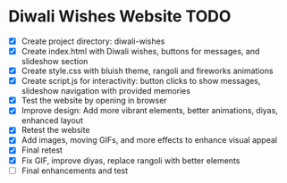 # Diwali Wishes Website TODO

- [x] Create project directory: diwali-wishes
- [x] Create index.html with Diwali wishes, buttons for messages, and slideshow section
- [x] Create style.css with bluish theme, rangoli and fireworks animations
- [x] Create script.js for interactivity: button clicks to show messages, slideshow navigation with provided memories
- [x] Test the website by opening in browser
- [x] Improve design: Add more vibrant elements, better animations, diyas, enhanced layout
- [x] Retest the website
- [x] Add images, moving GIFs, and more effects to enhance visual appeal
- [x] Final retest
- [x] Fix GIF, improve diyas, replace rangoli with better elements
- [ ] Final enhancements and test
